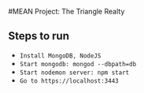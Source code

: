 #MEAN Project: The Triangle Realty
## Steps to run
* `Install MongoDB, NodeJS` 
* `Start mongodb: mongod --dbpath=db`
* `Start nodemon server: npm start`
* `Go to https://localhost:3443`